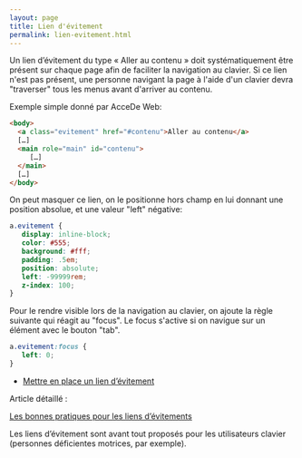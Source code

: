 ```yaml
---
layout: page
title: Lien d'évitement
permalink: lien-evitement.html
---
```


Un lien d’évitement du type « Aller au contenu » doit systématiquement être présent sur chaque page afin de faciliter la navigation au clavier. Si ce lien n'est pas présent, une personne navigant la page à l'aide d'un clavier devra "traverser" tous les menus avant d'arriver au contenu.

Exemple simple donné par AcceDe Web:

```html
<body>
  <a class="evitement" href="#contenu">Aller au contenu</a>
  […]
  <main role="main" id="contenu">
     […]
  </main>
  […]
</body>
```

On peut masquer ce lien, on le positionne hors champ en lui donnant une position absolue, et une valeur "left" négative:

```css
a.evitement {
   display: inline-block;
   color: #555;
   background: #fff;
   padding: .5em;
   position: absolute;
   left: -99999rem;
   z-index: 100;
}
```

Pour le rendre visible lors de la navigation au clavier, on ajoute la règle suivante qui réagit au "focus". Le focus s'active si on navigue sur un élément avec le bouton "tab".

```css
a.evitement:focus {
   left: 0;
}
```


* [Mettre en place un lien d’évitement](https://www.accede-web.com/notices/html-et-css/navigation-au-clavier/mettre-en-place-un-lien-devitement/)

Article détaillé :

[Les bonnes pratiques pour les liens d’évitements](https://a11y-guidelines.orange.com/fr/articles/liens-evitement/)

Les liens d’évitement sont avant tout proposés pour les utilisateurs clavier (personnes déficientes motrices, par exemple).